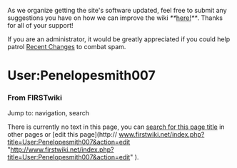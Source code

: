 As we organize getting the site's software updated, feel free to submit any
suggestions you have on how we can improve the wiki
_**_[here!](/index.php/User:Hallry/Suggestions "User:Hallry/Suggestions"
)_**_. Thanks for all of your support!

If you are an administrator, it would be greatly appreciated if you could help
patrol [Recent Changes](/index.php/Special:Recentchanges
"Special:Recentchanges" ) to combat spam.

# User:Penelopesmith007

### From FIRSTwiki

Jump to: navigation, search

There is currently no text in this page, you can [search for this page
title](/index.php/Special:Search/Penelopesmith007
"Special:Search/Penelopesmith007" ) in other pages or [edit this page](http://
www.firstwiki.net/index.php?title=User:Penelopesmith007&action=edit
"http://www.firstwiki.net/index.php?title=User:Penelopesmith007&action=edit"
).

